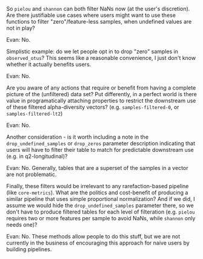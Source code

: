 So `pielou` and `shannon` can both filter NaNs now (at the user's discretion). Are there justifiable use cases where users might want to use these functions to filter "zero"/feature-less samples, when undefined values are not in play? 

Evan: No. 

Simplistic example: do we let people opt in to drop "zero" samples in `observed_otus`? This seems like a reasonable convenience, I just don't know whether it actually benefits users. 

Evan: No.

Are you aware of any actions that require or benefit from having a complete picture of the (unfiltered) data set? Put differently, in a perfect world is there value in programatically attaching properties to restrict the downstream use of these filtered alpha-diversity vectors? (e.g. `samples-filtered-0`, or `samples-filtered-lt2`)

Evan: No.

Another consideration - is it worth including a note in the `drop_undefined_samples` or `drop_zeros` parameter description indicating that users will have to filter their table to match for predictable downstream use (e.g. in q2-longitudinal)?

Evan: No. Generally, tables that are a superset of the samples in a vector are not problematic. 

Finally, these filters would be irrelevant to any rarefaction-based pipeline (like `core-metrics`). What are the politics and cost-benefit of producing a similar pipeline that uses simple proportional normalization? And if we did, I assume we would hide the `drop_undefined_samples` parameter there, so we don't have to produce filtered tables for each level of filteration (e.g. `pielou` requires two or more features per sample to avoid NaNs, while `shannon` only needs one)?

Evan: No. These methods allow people to do this stuff, but we are not currently in the business of encouraging this approach for naive users by building pipelines. 
